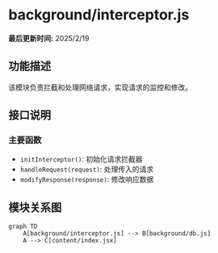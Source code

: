 # background/interceptor.js

**最后更新时间:** 2025/2/19

## 功能描述

该模块负责拦截和处理网络请求，实现请求的监控和修改。

## 接口说明

### 主要函数

- `initInterceptor()`: 初始化请求拦截器
- `handleRequest(request)`: 处理传入的请求
- `modifyResponse(response)`: 修改响应数据

## 模块关系图

```mermaid
graph TD
    A[background/interceptor.js] --> B[background/db.js]
    A --> C[content/index.jsx]
```
